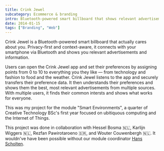 ```yaml
---
title: Crink Jewel
subcategory: Ecommerce & branding
intro: Bluetooth-powered smart billboard that shows relevant advertisements and information based on who's passing by it.
date: 2014-01-15
tags: ["Branding", "Web"]
---
```


Crink Jewel is a Bluetooth-powered smart billboard that actually cares about you. Privacy-first and context-aware, it connects with your smartphone via Bluetooth and shows you relevant advertisements and information.

Users can open the Crink Jewel app and set their preferences by assigning points from 0 to 10 to everything you they like — from technology and fashion to food and the weather. Crink Jewel listens to the app and securely transfers their preference data. It then understands their preferences and shows them the best, most relevant advertisements from multiple sources. With multiple users, it finds their common intersts and shows what works for everyone.

This was my project for the module "Smart Environments", a quarter of Creative Technology BSc's first year focused on ubitiquous computing and the Internet of Things.

<footer>This project was done in collaboration with Hessel Bosma 🇳🇱, Karlijn Wiggers 🇳🇱, Rezfan Pawirotaroeno 🇸🇷, and Wouter Couwenbergh 🇳🇱. It wouldn've have been possible without our module coordinator <a href="http://wwwhome.ewi.utwente.nl/~scholten/" target="_blank" rel="noopener noreferrer">Hans Scholten</a>.</footer>